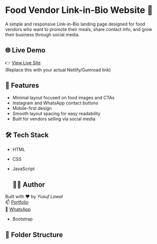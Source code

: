 # Food Vendor Link-in-Bio Website 🍲

A simple and responsive Link-in-Bio landing page designed for food vendors who want to promote their meals, share contact info, and grow their business through social media.

## 🌐 Live Demo
👉 [View Live Site](https://foodlinkbio.netlify.app/)  
(Replace this with your actual Netlify/Gumroad link)

## 📌 Features
- Minimal layout focused on food images and CTAs
- Instagram and WhatsApp contact buttons
- Mobile-first design
- Smooth layout spacing for easy readability
- Built for vendors selling via social media

## 🛠 Tech Stack
- HTML  
- CSS  
- JavaScript

  ## 🧑‍💻 Author
Built with ❤ by *Yusuf Lawal*  
📫 [Portfolio](https://portfoliobyusuf.netlify.app)  
📱 [WhatsApp](https://wa.me/2348166369403)
- Bootstrap  

## 📁 Folder Structure

